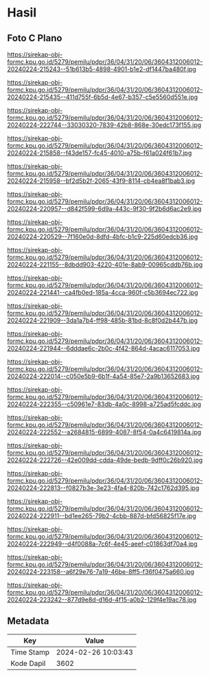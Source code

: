 # Hasil

## Foto C Plano

https://sirekap-obj-formc.kpu.go.id/5279/pemilu/pdpr/36/04/31/20/06/3604312006012-20240224-215243--51b613b5-4898-4901-b1e2-df1447ba480f.jpg

https://sirekap-obj-formc.kpu.go.id/5279/pemilu/pdpr/36/04/31/20/06/3604312006012-20240224-215435--411d755f-6b5d-4e67-b357-c5e5560d551e.jpg

https://sirekap-obj-formc.kpu.go.id/5279/pemilu/pdpr/36/04/31/20/06/3604312006012-20240224-222744--33030320-7839-42b8-868e-30edc173f155.jpg

https://sirekap-obj-formc.kpu.go.id/5279/pemilu/pdpr/36/04/31/20/06/3604312006012-20240224-215858--f43de157-fc45-4010-a75b-f61a024f61b7.jpg

https://sirekap-obj-formc.kpu.go.id/5279/pemilu/pdpr/36/04/31/20/06/3604312006012-20240224-215958--bf2d5b2f-2065-43f9-8114-cb4ea8f1bab3.jpg

https://sirekap-obj-formc.kpu.go.id/5279/pemilu/pdpr/36/04/31/20/06/3604312006012-20240224-220957--d842f599-6d9a-443c-9f30-9f2b6d6ac2e9.jpg

https://sirekap-obj-formc.kpu.go.id/5279/pemilu/pdpr/36/04/31/20/06/3604312006012-20240224-220529--7f160e0d-8dfd-4bfc-b1c9-225d60edcb36.jpg

https://sirekap-obj-formc.kpu.go.id/5279/pemilu/pdpr/36/04/31/20/06/3604312006012-20240224-221155--8dbdd903-4220-401e-8ab9-00965cddb76b.jpg

https://sirekap-obj-formc.kpu.go.id/5279/pemilu/pdpr/36/04/31/20/06/3604312006012-20240224-221441--ca4fb0ed-185a-4cca-960f-c5b3694ec722.jpg

https://sirekap-obj-formc.kpu.go.id/5279/pemilu/pdpr/36/04/31/20/06/3604312006012-20240224-221909--3da1a7b4-ff98-485b-81bd-8c8f0d2b447b.jpg

https://sirekap-obj-formc.kpu.go.id/5279/pemilu/pdpr/36/04/31/20/06/3604312006012-20240224-221944--6dddae6c-2b0c-4f42-864d-4acac6117053.jpg

https://sirekap-obj-formc.kpu.go.id/5279/pemilu/pdpr/36/04/31/20/06/3604312006012-20240224-222014--c050e5b9-6b1f-4a54-85e7-2a9b13652683.jpg

https://sirekap-obj-formc.kpu.go.id/5279/pemilu/pdpr/36/04/31/20/06/3604312006012-20240224-222355--c50961e7-83db-4a0c-8998-a725ad5fcddc.jpg

https://sirekap-obj-formc.kpu.go.id/5279/pemilu/pdpr/36/04/31/20/06/3604312006012-20240224-222552--a2684815-6899-4087-8f54-0a4c6419814a.jpg

https://sirekap-obj-formc.kpu.go.id/5279/pemilu/pdpr/36/04/31/20/06/3604312006012-20240224-222726--42e009dd-cdda-49de-bedb-9dff0c26b920.jpg

https://sirekap-obj-formc.kpu.go.id/5279/pemilu/pdpr/36/04/31/20/06/3604312006012-20240224-222813--f0827b3e-3e23-4fa4-820b-742c1762d395.jpg

https://sirekap-obj-formc.kpu.go.id/5279/pemilu/pdpr/36/04/31/20/06/3604312006012-20240224-222911--bd1ee265-79b2-4cbb-887d-bfd56825f17e.jpg

https://sirekap-obj-formc.kpu.go.id/5279/pemilu/pdpr/36/04/31/20/06/3604312006012-20240224-222949--d4f0088a-7c6f-4e45-aeef-c01863df70a4.jpg

https://sirekap-obj-formc.kpu.go.id/5279/pemilu/pdpr/36/04/31/20/06/3604312006012-20240224-223158--a6f29e76-7a19-46be-8ff5-f36f0475a660.jpg

https://sirekap-obj-formc.kpu.go.id/5279/pemilu/pdpr/36/04/31/20/06/3604312006012-20240224-223242--877d9e8d-d16d-4f15-a0b2-129f4e19ac78.jpg


## Metadata

| Key        | Value               |
| ---------- | ------------------- |
| Time Stamp | 2024-02-26 10:03:43 |
| Kode Dapil | 3602                |




